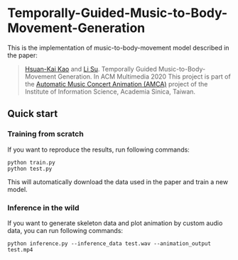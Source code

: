# Temporally-Guided-Music-to-Body-Movement-Generation
This is the implementation of music-to-body-movement model described in the paper:  

>[Hsuan-Kai Kao](https://github.com/hsuankai) and [Li Su](https://www.iis.sinica.edu.tw/pages/lisu/index_en.html). Temporally Guided Music-to-Body-Movement Generation.
In ACM Multimedia 2020
This project is part of the [Automatic Music Concert Animation (AMCA)](https://sites.google.com/view/mctl/research/automatic-music-concert-animation) project of the Institute of Information Science, Academia Sinica, Taiwan.

## Quick start
### Training from scratch
If you want to reproduce the results, run following commands:
```
python train.py 
python test.py
```
This will automatically download the data used in the paper and train a new model.
### Inference in the wild
If you want to generate skeleton data and plot animation by custom audio data, you can run following commands:
```
python inference.py --inference_data test.wav --animation_output test.mp4
```

